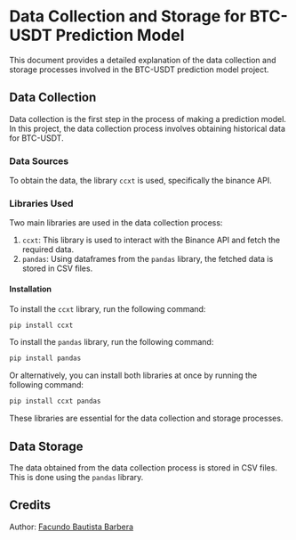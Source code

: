 # Data Collection and Storage for BTC-USDT Prediction Model
This document provides a detailed explanation of the data collection and storage processes involved in the BTC-USDT prediction model project.

## Data Collection

Data collection is the first step in the process of making a prediction model. 
In this project, the data collection process involves obtaining historical data for BTC-USDT.

### Data Sources

To obtain the data, the library `ccxt` is used, specifically the binance API.

### Libraries Used

Two main libraries are used in the data collection process:

1. `ccxt`: This library is used to interact with the Binance API and fetch the required data.
2. `pandas`: Using dataframes from the `pandas` library, the fetched data is stored in CSV files.

#### Installation

To install the `ccxt` library, run the following command:

```bash
pip install ccxt
```

To install the `pandas` library, run the following command:

```bash
pip install pandas
```

Or alternatively, you can install both libraries at once by running the following command:

```bash
pip install ccxt pandas
```

These libraries are essential for the data collection and storage processes.

## Data Storage

The data obtained from the data collection process is stored in CSV files.
This is done using the `pandas` library.

## Credits

Author: [Facundo Bautista Barbera](https://github.com/Facundo-Barbera)